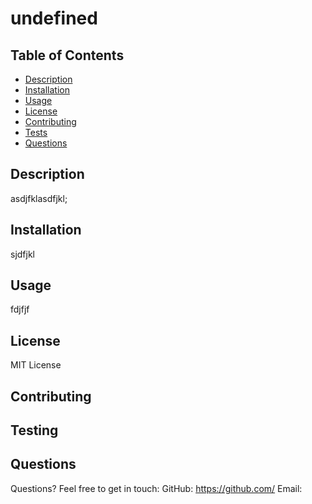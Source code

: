 # undefined

## Table of Contents 
- [Description](#description)
- [Installation](#installation)
- [Usage](#usage)
- [License](#license)
- [Contributing](#contributing)
- [Tests](#tests)
- [Questions](#questions)

## Description
asdjfklasdfjkl;

## Installation
sjdfjkl

## Usage
fdjfjf

## License
MIT License

## Contributing


## Testing


## Questions
Questions? Feel free to get in touch:
GitHub: https://github.com/
Email: 

